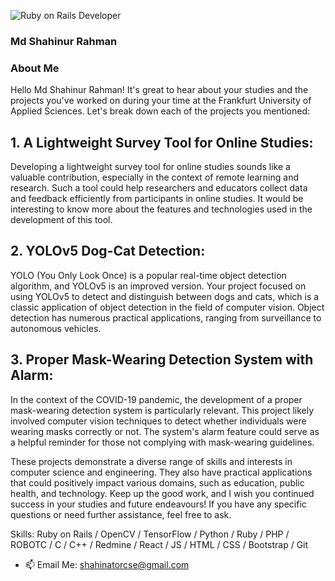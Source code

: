 
![Ruby on Rails Developer](https://media.licdn.com/dms/image/D4E16AQEuZ3pYcd9DWw/profile-displaybackgroundimage-shrink_350_1400/0/1685740728103?e=1697673600&v=beta&t=kmhy_HZJE3bicD5-VSp95YOc7kSwyMP13e-V_Zz0q_k)
### Md Shahinur Rahman
### About Me

Hello Md Shahinur Rahman! It's great to hear about your studies and the projects you've worked on during your time at the Frankfurt University of Applied Sciences. Let's break down each of the projects you mentioned:

## 1. A Lightweight Survey Tool for Online Studies:
Developing a lightweight survey tool for online studies sounds like a valuable contribution, especially in the context of remote learning and research. Such a tool could help researchers and educators collect data and feedback efficiently from participants in online studies. It would be interesting to know more about the features and technologies used in the development of this tool.

## 2. YOLOv5 Dog-Cat Detection:
YOLO (You Only Look Once) is a popular real-time object detection algorithm, and YOLOv5 is an improved version. Your project focused on using YOLOv5 to detect and distinguish between dogs and cats, which is a classic application of object detection in the field of computer vision. Object detection has numerous practical applications, ranging from surveillance to autonomous vehicles.

## 3. Proper Mask-Wearing Detection System with Alarm:
In the context of the COVID-19 pandemic, the development of a proper mask-wearing detection system is particularly relevant. This project likely involved computer vision techniques to detect whether individuals were wearing masks correctly or not. The system's alarm feature could serve as a helpful reminder for those not complying with mask-wearing guidelines.

These projects demonstrate a diverse range of skills and interests in computer science and engineering. They also have practical applications that could positively impact various domains, such as education, public health, and technology. Keep up the good work, and I wish you continued success in your studies and future endeavours! If you have any specific questions or need further assistance, feel free to ask.

Skills: Ruby on Rails / OpenCV / TensorFlow  / Python / Ruby /  PHP / ROBOTC / C / C++ / Redmine / React / JS / HTML / CSS / Bootstrap  / Git

- 📫 Email Me: shahinatorcse@gmail.com 
